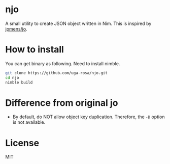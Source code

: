 # njo

A small utility to create JSON object written in Nim.
This is inspired by [jpmens/jo](https://github.com/jpmens/jo).

# How to install

You can get binary as following.
Need to install nimble.

```sh
git clone https://github.com/uga-rosa/njo.git
cd njo
nimble build
```

# Difference from original jo

- By default, do NOT allow object key duplication. Therefore, the `-D` option is not available.

# License
MIT
